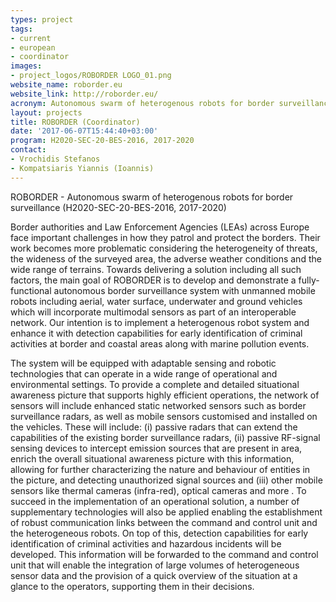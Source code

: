 ```yaml
---
types: project
tags:
- current
- european
- coordinator
images:
- project_logos/ROBORDER LOGO_01.png
website_name: roborder.eu
website_link: http://roborder.eu/
acronym: Autonomous swarm of heterogenous robots for border surveillance
layout: projects
title: ROBORDER (Coordinator)
date: '2017-06-07T15:44:40+03:00'
program: H2020-SEC-20-BES-2016, 2017-2020
contact:
- Vrochidis Stefanos
- Kompatsiaris Yiannis (Ioannis)
---
```

ROBORDER - Autonomous swarm of heterogenous robots for border surveillance (H2020-SEC-20-BES-2016, 2017-2020)

Border authorities and Law Enforcement Agencies (LEAs) across Europe face important challenges in how they patrol and protect the borders. Their work becomes more problematic considering the heterogeneity of threats, the wideness of the surveyed area, the adverse weather conditions and the wide range of terrains. Towards delivering a solution including all such factors, the main goal of ROBORDER is to develop and demonstrate a fully-functional autonomous border surveillance system with unmanned mobile robots including aerial, water surface, underwater and ground vehicles which will incorporate multimodal sensors as part of an interoperable network. Our intention is to implement a heterogenous robot system and enhance it with detection capabilities for early identification of criminal activities at border and coastal areas along with marine pollution events.

The system will be equipped with adaptable sensing and robotic technologies that can operate in a wide range of operational and environmental settings. To provide a complete and detailed situational awareness picture that supports highly efficient operations, the network of sensors will include enhanced static networked sensors such as border surveillance radars, as well as mobile sensors customised and installed on the vehicles. These will include: (i) passive radars that can extend the capabilities of the existing border surveillance radars, (ii) passive RF-signal sensing devices to intercept emission sources that are present in area, enrich the overall situational awareness picture with this information, allowing for further characterizing the nature and behaviour of entities in the picture, and detecting unauthorized signal sources and (iii) other mobile sensors like thermal cameras (infra-red), optical cameras and more . To succeed in the implementation of an operational solution, a number of supplementary technologies will also be applied enabling the establishment of robust communication links between the command and control unit and the heterogeneous robots. On top of this, detection capabilities for early identification of criminal activities and hazardous incidents will be developed. This information will be forwarded to the command and control unit that will enable the integration of large volumes of heterogeneous sensor data and the provision of a quick overview of the situation at a glance to the operators, supporting them in their decisions.
